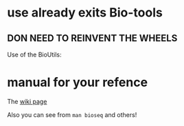 use already exits Bio-tools
===============================
DON NEED TO REINVENT THE WHEELS
-----------------------------------


Use of the BioUtils:

# manual for your refence 

The [wiki page](http://diverge.hunter.cuny.edu/labwiki/Bioutils)

Also you can see from `man bioseq` and others!
